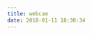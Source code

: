 ```yaml
---
title: webcam
date: 2018-01-11 18:30:34
---
```


  <img src="//images.weserv.nl/?url=quakingaspen.ath.cx/axis-cgi/jpg/image.cgi" alt="" class="img-responsive"/>
